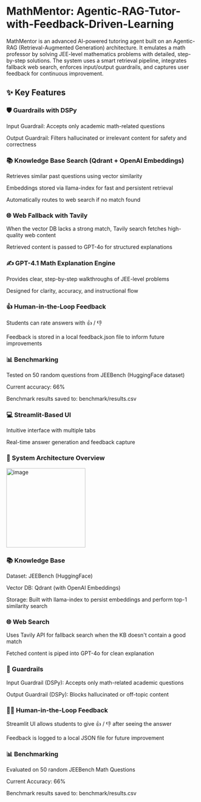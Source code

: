 # MathMentor: Agentic-RAG-Tutor-with-Feedback-Driven-Learning

MathMentor is an advanced AI-powered tutoring agent built on an Agentic-RAG (Retrieval-Augmented Generation) architecture. It emulates a math professor by solving JEE-level mathematics problems with detailed, step-by-step solutions. The system uses a smart retrieval pipeline, integrates fallback web search, enforces input/output guardrails, and captures user feedback for continuous improvement.

## ✨ Key Features

### 🛡️ Guardrails with DSPy

Input Guardrail: Accepts only academic math-related questions

Output Guardrail: Filters hallucinated or irrelevant content for safety and correctness

### 📚 Knowledge Base Search (Qdrant + OpenAI Embeddings)

Retrieves similar past questions using vector similarity

Embeddings stored via llama-index for fast and persistent retrieval

Automatically routes to web search if no match found

### 🌐 Web Fallback with Tavily

When the vector DB lacks a strong match, Tavily search fetches high-quality web content

Retrieved content is passed to GPT-4o for structured explanations

### ✍️ GPT-4.1 Math Explanation Engine

Provides clear, step-by-step walkthroughs of JEE-level problems

Designed for clarity, accuracy, and instructional flow

### 👍 Human-in-the-Loop Feedback

Students can rate answers with 👍 / 👎

Feedback is stored in a local feedback.json file to inform future improvements

### 📊 Benchmarking

Tested on 50 random questions from JEEBench (HuggingFace dataset)

Current accuracy: 66%

Benchmark results saved to: benchmark/results.csv

### 💻 Streamlit-Based UI

Intuitive interface with multiple tabs

Real-time answer generation and feedback capture

### 🔁 System Architecture Overview

<img width="208" alt="image" src="https://github.com/user-attachments/assets/1451f38f-c35c-43c2-9212-3968c05eb3fb" />

### 📚 Knowledge Base

Dataset: JEEBench (HuggingFace)

Vector DB: Qdrant (with OpenAI Embeddings)

Storage: Built with llama-index to persist embeddings and perform top-1 similarity search

### 🌐 Web Search

Uses Tavily API for fallback search when the KB doesn't contain a good match

Fetched content is piped into GPT-4o for clean explanation

### 🔐 Guardrails

Input Guardrail (DSPy): Accepts only math-related academic questions

Output Guardrail (DSPy): Blocks hallucinated or off-topic content

### 👨‍🏫 Human-in-the-Loop Feedback

Streamlit UI allows students to give 👍 / 👎 after seeing the answer

Feedback is logged to a local JSON file for future improvement

### 📊 Benchmarking

Evaluated on 50 random JEEBench Math Questions

Current Accuracy: 66%

Benchmark results saved to: benchmark/results.csv


